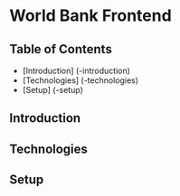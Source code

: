 # World Bank Frontend

## Table of Contents

* [Introduction] (-introduction)
* [Technologies] (-technologies)
* [Setup] (-setup)

## Introduction

## Technologies

## Setup
